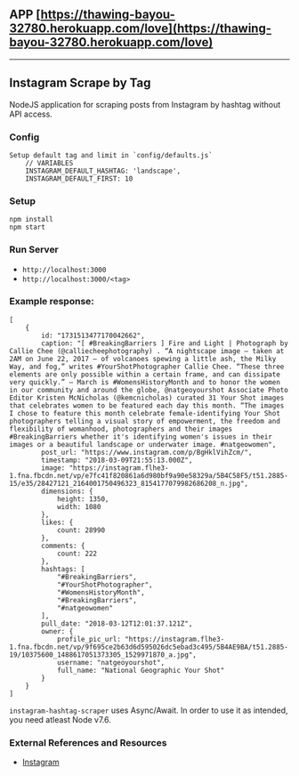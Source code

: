 ## APP [https://thawing-bayou-32780.herokuapp.com/love](https://thawing-bayou-32780.herokuapp.com/love)

________________________


## Instagram Scrape by Tag

NodeJS application for scraping posts from Instagram by hashtag without API access.


### Config
```
Setup default tag and limit in `config/defaults.js`
    // VARIABLES
    INSTAGRAM_DEFAULT_HASHTAG: 'landscape',
    INSTAGRAM_DEFAULT_FIRST: 10
```


### Setup

```
npm install
npm start
```

### Run Server

* `http://localhost:3000`
* `http://localhost:3000/<tag>`


### Example response:

```
[
    {
        id: "1731513477170042662",
        caption: "[ #BreakingBarriers ] Fire and Light | Photograph by Callie Chee (@calliecheephotography) . “A nightscape image — taken at 2AM on June 22, 2017 — of volcanoes spewing a little ash, the Milky Way, and fog,” writes #YourShotPhotographer Callie Chee. “These three elements are only possible within a certain frame, and can dissipate very quickly.” — March is #WomensHistoryMonth and to honor the women in our community and around the globe, @natgeoyourshot Associate Photo Editor Kristen McNicholas (@kemcnicholas) curated 31 Your Shot images that celebrates women to be featured each day this month. “The images I chose to feature this month celebrate female-identifying Your Shot photographers telling a visual story of empowerment, the freedom and flexibility of womanhood, photographers and their images #BreakingBarriers whether it's identifying women's issues in their images or a beautiful landscape or underwater image. #natgeowomen",
        post_url: "https://www.instagram.com/p/BgHklVihZcm/",
        timestamp: "2018-03-09T21:55:13.000Z",
        image: "https://instagram.flhe3-1.fna.fbcdn.net/vp/e7fc41f820861a6d980bf9a90e58329a/5B4C58F5/t51.2885-15/e35/28427121_2164001750496323_8154177079982686208_n.jpg",
        dimensions: {
            height: 1350,
            width: 1080
        },
        likes: {
            count: 28990
        },
        comments: {
            count: 222
        },
        hashtags: [
            "#BreakingBarriers",
            "#YourShotPhotographer",
            "#WomensHistoryMonth",
            "#BreakingBarriers",
            "#natgeowomen"
        ],
        pull_date: "2018-03-12T12:01:37.121Z",
        owner: {
            profile_pic_url: "https://instagram.flhe3-1.fna.fbcdn.net/vp/9f695ce2b63d6d595026dc5ebad3c495/5B4AE9BA/t51.2885-19/10375600_1488617051373305_1529971870_a.jpg",
            username: "natgeoyourshot",
            full_name: "National Geographic Your Shot"
        }
    }
]
```


`instagram-hashtag-scraper` uses Async/Await. In order to use it as intended, you need atleast Node v7.6.


### External References and Resources

* [Instagram](https://www.instagram.com)
